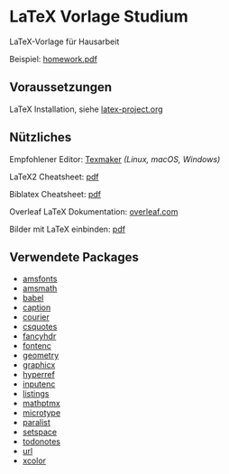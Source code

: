 # LaTeX Vorlage Studium
LaTeX-Vorlage für Hausarbeit

Beispiel: [homework.pdf](https://github.com/simon-mettler/latex-homework/blob/main/homework.pdf)

## Voraussetzungen 
LaTeX Installation, siehe [latex-project.org](https://www.latex-project.org/get/)

## Nützliches
Empfohlener Editor: [Texmaker](https://www.xm1math.net/texmaker/) _(Linux, macOS, Windows)_ <br>

LaTeX2 Cheatsheet: [pdf](https://wch.github.io/latexsheet/latexsheet-a4.pdf)

Biblatex Cheatsheet: [pdf](http://tug.ctan.org/info/biblatex-cheatsheet/biblatex-cheatsheet.pdf)

Overleaf LaTeX Dokumentation: [overleaf.com](https://www.overleaf.com/learn/latex/Main_Page)

Bilder mit LaTeX einbinden: [pdf](http://tug.ctan.org/info/l2picfaq/german/l2picfaq.pdf)


## Verwendete Packages
- [amsfonts](https://ctan.org/pkg/amsfonts)
- [amsmath](https://ctan.org/pkg/amsmath)
- [babel](https://ctan.org/pkg/babel)
- [caption](https://ctan.org/pkg/caption)
- [courier](https://ctan.org/pkg/courier)
- [csquotes](https://ctan.org/pkg/csquotes)
- [fancyhdr](https://ctan.org/pkg/fancyhdr)
- [fontenc](https://ctan.org/pkg/fontenc)
- [geometry](https://ctan.org/pkg/geometry)
- [graphicx](https://ctan.org/pkg/graphicx)
- [hyperref](https://ctan.org/pkg/hyperref)
- [inputenc](https://www.ctan.org/pkg/inputenc)
- [listings](https://ctan.org/pkg/listings)
- [mathptmx](https://ctan.org/pkg/mathptmx)
- [microtype](https://ctan.org/pkg/microtype)
- [paralist](https://ctan.org/pkg/paralist)
- [setspace](https://ctan.org/pkg/setspace)
- [todonotes](https://ctan.org/pkg/todonotes)
- [url](https://ctan.org/pkg/url)
- [xcolor](https://ctan.org/pkg/xcolor)
